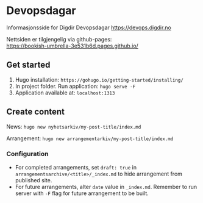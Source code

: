 # Devopsdagar
Informasjonsside for Digdir Devopsdagar
https://devops.digdir.no

Nettsiden er tilgjengelig via github-pages:   
https://bookish-umbrella-3e531b6d.pages.github.io/ 

## Get started
1. Hugo installation: `https://gohugo.io/getting-started/installing/`
2. In project folder. Run application: `hugo serve -F`
3. Application available at: `localhost:1313`

## Create content
News: `hugo new nyhetsarkiv/my-post-title/index.md`

Arrangement: `hugo new arrangementarkiv/my-post-title/index.md`

### Configuration
- For completed arrangements, set `draft: true` in `arrangementsarchive/<title>/_index.md` to hide arrangement from published site.
- For future arrangements, alter `date` value in `_index.md`. Remember to run server with `-F` flag for future arrangement to be built.











